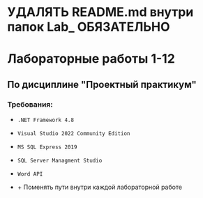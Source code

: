 # **УДАЛЯТЬ README.md внутри папок Lab_ ОБЯЗАТЕЛЬНО**

# Лабораторные работы 1-12

## По дисциплине "Проектный практикум"

### Требования:

- `.NET Framework 4.8`

- `Visual Studio 2022 Community Edition`

- `MS SQL Express 2019`

- `SQL Server Managment Studio`

- `Word API`

- \+ Поменять пути внутри каждой лабораторной работе

